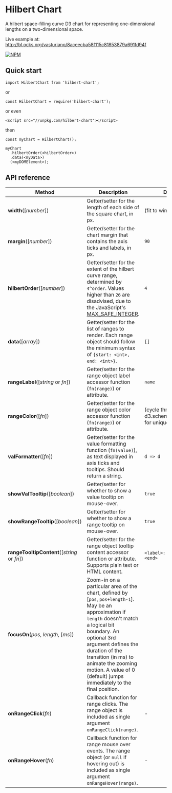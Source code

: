 # Hilbert Chart

A hilbert space-filling curve D3 chart for representing one-dimensional lengths on a two-dimensional space.

Live example at: http://bl.ocks.org/vasturiano/8aceecba58f115c81853879a691fd94f

[![NPM](https://nodei.co/npm/hilbert-chart.png?compact=true)](https://nodei.co/npm/hilbert-chart/)

## Quick start

```
import HilbertChart from 'hilbert-chart';
```
or
```
const HilbertChart = require('hilbert-chart');
```
or even
```
<script src="//unpkg.com/hilbert-chart"></script>
```
then
```
const myChart = HilbertChart();

myChart
  .hilbertOrder(<hilbertOrder>)
  .data(<myData>)
  (<myDOMElement>);
```

## API reference 

| Method | Description | Default |
| ------------------ | -------------------------------------------------------------------------------------------------------------------------- | ------------- |
| <b>width</b>([<i>number</i>]) | Getter/setter for the length of each side of the square chart, in px. | (fit to window) |
| <b>margin</b>([<i>number</i>]) | Getter/setter for the chart margin that contains the axis ticks and labels, in px. | `90` |
| <b>hilbertOrder</b>([<i>number</i>]) | Getter/setter for the extent of the hilbert curve range, determined by `4^order`. Values higher than `26` are disadvised, due to the JavaScript's [MAX_SAFE_INTEGER](https://developer.mozilla.org/en-US/docs/Web/JavaScript/Reference/Global_Objects/Number/MAX_SAFE_INTEGER). | `4` |
| <b>data</b>([<i>array</i>]) | Getter/setter for the list of ranges to render. Each range object should follow the minimum syntax of `{start: <int>, end: <int>}`. | `[]` |
| <b>rangeLabel</b>([<i>string</i> or <i>fn</i>]) | Getter/setter for the range object label accessor function (`fn(range)`) or attribute. | `name` |
| <b>rangeColor</b>([<i>fn</i>]) | Getter/setter for the range object color accessor function (`fn(range)`) or attribute. | (cycle through d3.schemeCategory20 for unique labels) |
| <b>valFormatter</b>([<i>fn</i>]) | Getter/setter for the value formatting function (`fn(value)`), as text displayed in axis ticks and tooltips. Should return a string. | `d => d` |
| <b>showValTooltip</b>([<i>boolean</i>]) | Getter/setter for whether to show a value tooltip on mouse-over. | `true` |
| <b>showRangeTooltip</b>([<i>boolean</i>]) | Getter/setter for whether to show a range tooltip on mouse-over. | `true` |
| <b>rangeTooltipContent</b>([<i>string</i> or <i>fn</i>]) | Getter/setter for the range object tooltip content accessor function or attribute. Supports plain text or HTML content. | `<label>: <start> - <end>` |
| <b>focusOn</b>(<i>pos</i>, <i>length</i>, [<i>ms</i>]) | Zoom-in on a particular area of the chart, defined by [`pos`, `pos+length-1`]. May be an approximation if `length` doesn't match a logical bit boundary. An optional 3rd argument defines the duration of the transition (in ms) to animate the zooming motion. A value of 0 (default) jumps immediately to the final position. ||
| <b>onRangeClick</b>(<i>fn</i>) | Callback function for range clicks. The range object is included as single argument `onRangeClick(range)`. | - |
| <b>onRangeHover</b>(<i>fn</i>) | Callback function for range mouse over events. The range object (or `null` if hovering out) is included as single argument `onRangeHover(range)`. | - |
